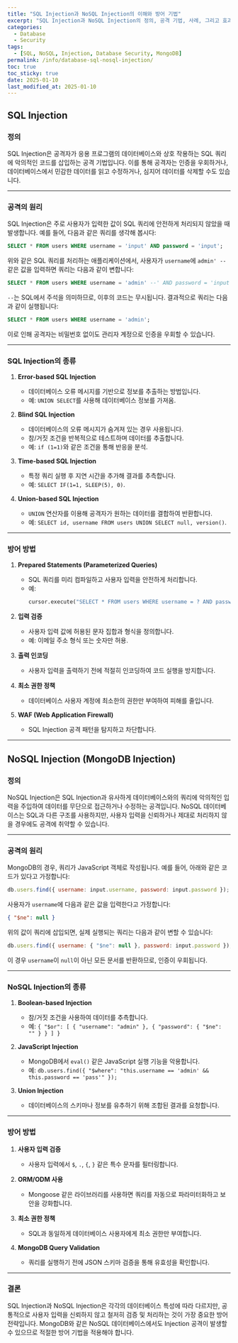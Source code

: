```yaml
---
title: "SQL Injection과 NoSQL Injection의 이해와 방어 기법"
excerpt: "SQL Injection과 NoSQL Injection의 정의, 공격 기법, 사례, 그리고 효과적인 방어 전략을 상세히 설명합니다."
categories:
  - Database
  - Security
tags:
  - [SQL, NoSQL, Injection, Database Security, MongoDB]
permalink: /info/database-sql-nosql-injection/
toc: true
toc_sticky: true
date: 2025-01-10
last_modified_at: 2025-01-10
---
```


## SQL Injection

### 정의
SQL Injection은 공격자가 응용 프로그램의 데이터베이스와 상호 작용하는 SQL 쿼리에 악의적인 코드를 삽입하는 공격 기법입니다. 이를 통해 공격자는 인증을 우회하거나, 데이터베이스에서 민감한 데이터를 읽고 수정하거나, 심지어 데이터를 삭제할 수도 있습니다.

---

### 공격의 원리
SQL Injection은 주로 사용자가 입력한 값이 SQL 쿼리에 안전하게 처리되지 않았을 때 발생합니다. 예를 들어, 다음과 같은 쿼리를 생각해 봅시다:

```sql
SELECT * FROM users WHERE username = 'input' AND password = 'input';
```

위와 같은 SQL 쿼리를 처리하는 애플리케이션에서, 사용자가 `username`에 `admin' --` 같은 값을 입력하면 쿼리는 다음과 같이 변합니다:

```sql
SELECT * FROM users WHERE username = 'admin' --' AND password = 'input';
```

`--`는 SQL에서 주석을 의미하므로, 이후의 코드는 무시됩니다. 결과적으로 쿼리는 다음과 같이 실행됩니다:

```sql
SELECT * FROM users WHERE username = 'admin';
```

이로 인해 공격자는 비밀번호 없이도 관리자 계정으로 인증을 우회할 수 있습니다.

---

### SQL Injection의 종류
1. **Error-based SQL Injection**
   - 데이터베이스 오류 메시지를 기반으로 정보를 추출하는 방법입니다.
   - 예: `UNION SELECT`를 사용해 데이터베이스 정보를 가져옴.

2. **Blind SQL Injection**
   - 데이터베이스의 오류 메시지가 숨겨져 있는 경우 사용됩니다.
   - 참/거짓 조건을 반복적으로 테스트하며 데이터를 추출합니다.
   - 예: `if (1=1)`와 같은 조건을 통해 반응을 분석.

3. **Time-based SQL Injection**
   - 특정 쿼리 실행 후 지연 시간을 추가해 결과를 추측합니다.
   - 예: `SELECT IF(1=1, SLEEP(5), 0)`.

4. **Union-based SQL Injection**
   - `UNION` 연산자를 이용해 공격자가 원하는 데이터를 결합하여 반환합니다.
   - 예: `SELECT id, username FROM users UNION SELECT null, version()`.

---

### 방어 방법
1. **Prepared Statements (Parameterized Queries)**
   - SQL 쿼리를 미리 컴파일하고 사용자 입력을 안전하게 처리합니다.
   - 예: 
     ```python
     cursor.execute("SELECT * FROM users WHERE username = ? AND password = ?", (username, password))
     ```

2. **입력 검증**
   - 사용자 입력 값에 허용된 문자 집합과 형식을 정의합니다.
   - 예: 이메일 주소 형식 또는 숫자만 허용.

3. **출력 인코딩**
   - 사용자 입력을 출력하기 전에 적절히 인코딩하여 코드 실행을 방지합니다.

4. **최소 권한 정책**
   - 데이터베이스 사용자 계정에 최소한의 권한만 부여하여 피해를 줄입니다.

5. **WAF (Web Application Firewall)**
   - SQL Injection 공격 패턴을 탐지하고 차단합니다.

---

## NoSQL Injection (MongoDB Injection)

### 정의
NoSQL Injection은 SQL Injection과 유사하게 데이터베이스와의 쿼리에 악의적인 입력을 주입하여 데이터를 무단으로 접근하거나 수정하는 공격입니다. NoSQL 데이터베이스는 SQL과 다른 구조를 사용하지만, 사용자 입력을 신뢰하거나 제대로 처리하지 않을 경우에도 공격에 취약할 수 있습니다.

---

### 공격의 원리
MongoDB의 경우, 쿼리가 JavaScript 객체로 작성됩니다. 예를 들어, 아래와 같은 코드가 있다고 가정합니다:

```javascript
db.users.find({ username: input.username, password: input.password });
```

사용자가 `username`에 다음과 같은 값을 입력한다고 가정합니다:
```json
{ "$ne": null }
```

위의 값이 쿼리에 삽입되면, 실제 실행되는 쿼리는 다음과 같이 변할 수 있습니다:

```javascript
db.users.find({ username: { "$ne": null }, password: input.password });
```

이 경우 `username`이 `null`이 아닌 모든 문서를 반환하므로, 인증이 우회됩니다.

---

### NoSQL Injection의 종류
1. **Boolean-based Injection**
   - 참/거짓 조건을 사용하여 데이터를 추측합니다.
   - 예: `{ "$or": [ { "username": "admin" }, { "password": { "$ne": "" } } ] }`

2. **JavaScript Injection**
   - MongoDB에서 `eval()` 같은 JavaScript 실행 기능을 악용합니다.
   - 예: `db.users.find({ "$where": "this.username == 'admin' && this.password == 'pass'" });`

3. **Union Injection**
   - 데이터베이스의 스키마나 정보를 유추하기 위해 조합된 결과를 요청합니다.

---

### 방어 방법
1. **사용자 입력 검증**
   - 사용자 입력에서 `$`, `.`, `{`, `}` 같은 특수 문자를 필터링합니다.

2. **ORM/ODM 사용**
   - Mongoose 같은 라이브러리를 사용하면 쿼리를 자동으로 파라미터화하고 보안을 강화합니다.

3. **최소 권한 정책**
   - SQL과 동일하게 데이터베이스 사용자에게 최소 권한만 부여합니다.

4. **MongoDB Query Validation**
   - 쿼리를 실행하기 전에 JSON 스키마 검증을 통해 유효성을 확인합니다.

---

### 결론
SQL Injection과 NoSQL Injection은 각각의 데이터베이스 특성에 따라 다르지만, 공통적으로 사용자 입력을 신뢰하지 않고 철저히 검증 및 처리하는 것이 가장 중요한 방어 전략입니다. MongoDB와 같은 NoSQL 데이터베이스에서도 Injection 공격이 발생할 수 있으므로 적절한 방어 기법을 적용해야 합니다.
